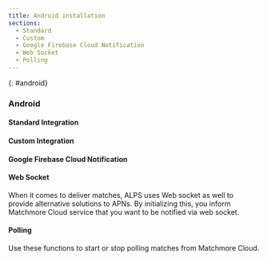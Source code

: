 ```yaml
---
title: Android installation
sections:
  - Standard
  - Custom
  - Google Firebase Cloud Notification
  - Web Socket
  - Polling
---
```


{: #android}
### Android
#### Standard Integration
#### Custom Integration
#### Google Firebase Cloud Notification
#### Web Socket
When it comes to deliver matches, ALPS uses Web socket as well to provide alternative solutions to APNs.
By initializing this, you inform Matchmore Cloud service that you want to be notified via web socket.
#### Polling
Use these functions to start or stop polling matches from Matchmore Cloud.
